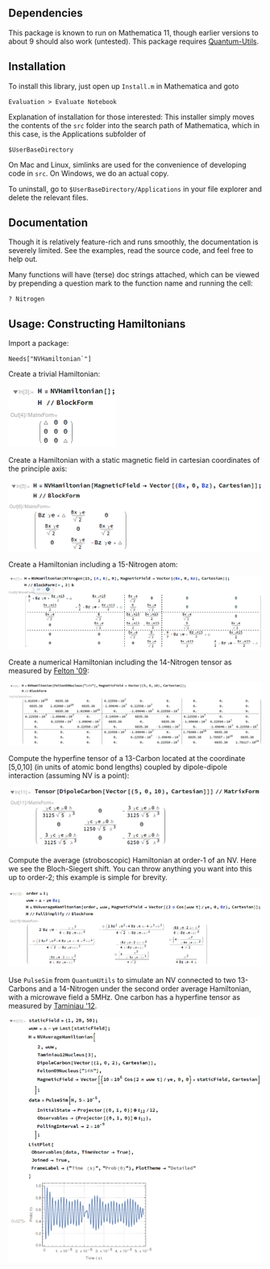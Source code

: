 Dependencies
-----------------------------------------------------------

This package is known to run on Mathematica 11, though earlier versions to about 9 should 
also work (untested).
This package requires [Quantum-Utils](https://github.com/QuantumUtils/quantum-utils-mathematica).

Installation
-----------------------------------------------------------

To install this library, just open up `Install.m` in 
Mathematica and goto

    Evaluation > Evaluate Notebook

Explanation of installation for those interested:
This installer simply moves the contents of the 
`src` folder into the search path of Mathematica,
which in this case, is the Applications subfolder of 

    $UserBaseDirectory

On Mac and Linux, simlinks are used for the convenience 
of developing code in `src`.
On Windows, we do an actual copy.

To uninstall, go to `$UserBaseDirectory/Applications` in 
your file explorer and delete the relevant files.

Documentation
-----------------------------------------------------------

Though it is relatively feature-rich and runs smoothly, 
the documentation is severely limited. See the examples, 
read the source code, and feel free to help out.

Many functions will have (terse) doc strings attached, which can 
be viewed by prepending a question mark to the function 
name and running the cell:

    ? Nitrogen
    
Usage: Constructing Hamiltonians
-----------------------------------------------------------

Import a package:

	Needs["NVHamiltonian`"]

Create a trivial Hamiltonian:

![Create a trivial Hamiltonian](img/img1.png)

Create a Hamiltonian with a static magnetic field in cartesian coordinates of the principle axis:

![Create a Hamiltonian with a static magnetic field](img/img2.png)

Create a Hamiltonian including a 15-Nitrogen atom:

![Create a Hamiltonian including a 15-Nitrogen atom](img/img3.png)

Create a numerical Hamiltonian including the 14-Nitrogen tensor as measured by [Felton '09](https://doi.org/10.1103/PhysRevB.79.075203):

![Create a numerical Hamiltonian including the 14-Nitrogen](img/img4.png)

Compute the hyperfine tensor of a 13-Carbon located at the coordinate [5,0,10] (in units of atomic bond lengths) coupled by dipole-dipole interaction (assuming NV is a point):

![Compute the hyperfine tensor of a 13-Carbon ](img/img5.png)

Compute the average (stroboscopic) Hamiltonian at order-1 of an NV. Here we see the Bloch-Siegert shift.
You can throw anything you want into this up to order-2; this example is simple for brevity.

![Compute the average (stroboscopic) Hamiltonian](img/img6.png)

Use `PulseSim` from `QuantumUtils` to simulate an NV connected to two 13-Carbons and a 14-Nitrogen under the
second order average Hamiltonian, with a microwave field a 5MHz. One carbon has a hyperfine tensor as 
measured by [Taminiau '12](https://doi.org/10.1103/PhysRevLett.109.137602).

![Simulation example.](img/img7.png)
